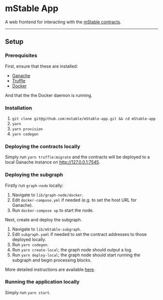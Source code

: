# mStable App

A web frontend for interacting with the [mStable contracts](https://github.com/mstable/mStable-contracts).

---

## Setup


### Prerequisites

First, ensure that these are installed:

* [Ganache](https://www.trufflesuite.com/ganache)
* [Truffle](https://www.trufflesuite.com/truffle)
* [Docker](https://docs.docker.com/install)

And that the the Docker daemon is running.


### Installation

1. `git clone git@github.com:mstable/mStable-app.git && cd mStable-app`
2. `yarn`
3. `yarn provision`
4. `yarn codegen`

### Deploying the contracts locally

Simply run `yarn truffle:migrate` and the contracts will be deployed to a
local Ganache instance on http://127.0.0.1:7545.

### Deploying the subgraph

Firstly run `graph-node` locally:

1. Navigate to `lib/graph-node/docker`.
2. Edit `docker-compose.yml` if needed (e.g. to set the host URL for Ganache). 
3. Run `docker-compose up` to start the node.

Next, create and deploy the subgraph.

1. Navigate to `lib/mStable-subgraph`.
2. Edit `subgraph.yaml` if needed to set the contract addresses to those deployed locally.
3. Run `yarn codegen`.
4. Run `yarn create-local`; the graph node should output a log.
5. Run `yarn deploy-local`; the graph node should start running the subgraph and begin processing blocks.

More detailed instructions are available [here](https://github.com/mstable/mStable-subgraph/tree/master#setup).

### Running the application locally

Simply run `yarn start`.

